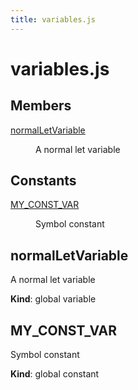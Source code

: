 ```yaml
---
title: variables.js
---
```


# variables.js

## Members

<dl>
<dt><a href="#normalLetVariable">normalLetVariable</a></dt>
<dd><p>A normal let variable</p>
</dd>
</dl>

## Constants

<dl>
<dt><a href="#MY_CONST_VAR">MY_CONST_VAR</a></dt>
<dd><p>Symbol constant</p>
</dd>
</dl>

<a name="normalLetVariable"></a>

## normalLetVariable
A normal let variable

**Kind**: global variable  
<a name="MY_CONST_VAR"></a>

## MY\_CONST\_VAR
Symbol constant

**Kind**: global constant  
